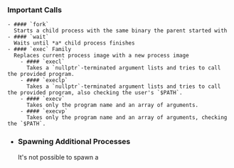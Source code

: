 ### Important Calls
	- #### `fork`
	  Starts a child process with the same binary the parent started with
	- #### `wait`
	  Waits until *a* child process finishes
	- #### `exec` Family
	  Replaces current process image with a new process image
		- #### `execl`
		  Takes a `nullptr`-terminated argument lists and tries to call the provided program.
		- #### `execlp`
		  Takes a `nullptr`-terminated argument lists and tries to call the provided program, also checking the user's `$PATH`.
		- #### `execv`
		  Takes only the program name and an array of arguments.
		- #### `execvp`
		  Takes only the program name and an array of arguments, checking the `$PATH`.
- ### Spawning Additional Processes
  It's not possible to spawn a